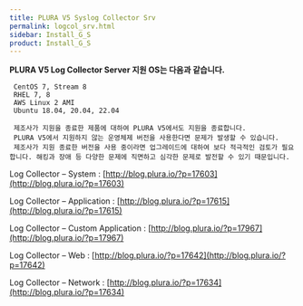```yaml
---
title: PLURA V5 Syslog Collector Srv
permalink: logcol_srv.html
sidebar: Install_G_S
product: Install_G_S
---
```



**PLURA V5 Log Collector Server 지원 OS는 다음과 같습니다.**

     CentOS 7, Stream 8
     RHEL 7, 8
     AWS Linux 2 AMI
     Ubuntu 18.04, 20.04, 22.04

     제조사가 지원을 종료한 제품에 대하여 PLURA V5에서도 지원을 종료합니다.
     PLURA V5에서 지원하지 않는 운영체제 버전을 사용한다면 문제가 발생할 수 있습니다.
     제조사가 지원 종료한 버전을 사용 중이라면 업그레이드에 대하여 보다 적극적인 검토가 필요합니다. 해킹과 장애 등 다양한 문제에 직면하고 심각한 문제로 발전할 수 있기 때문입니다.

Log Collector – System : [http://blog.plura.io/?p=17603](http://blog.plura.io/?p=17603)

Log Collector – Application : [http://blog.plura.io/?p=17615](http://blog.plura.io/?p=17615)

Log Collector – Custom Application : [http://blog.plura.io/?p=17967](http://blog.plura.io/?p=17967)

Log Collector – Web : [http://blog.plura.io/?p=17642](http://blog.plura.io/?p=17642)

Log Collector – Network : [http://blog.plura.io/?p=17634](http://blog.plura.io/?p=17634)